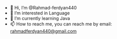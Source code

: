 - 👋 Hi, I’m @Rahmad-ferdyan440
- 👀 I’m interested in Language
- 🌱 I’m currently learning Java
- 📫 How to reach me, you can reach me by email: rahmadferdyan440@gmail.com

<!---
Rahmad-ferdyan440/Rahmad-ferdyan440 is a ✨ special ✨ repository because its `README.md` (this file) appears on your GitHub profile.
You can click the Preview link to take a look at your changes.
--->

